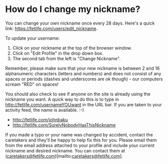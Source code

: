 # How do I change my nickname?

You can change your own nickname once every 28 days. Here's a quick link: https://fetlife.com/users/edit_nickname.

To update your username:
1. Click on your nickname at the top of the browser window.
2. Click on "Edit Profile" in the drop down box.
3. The second tab from the left is "Change Nickname".

Remember, please make sure that your new nickname is between 2 and 16 alphanumeric characters (letters and numbers) and does not consist of any spaces or periods (dashes and underscores are ok though) - our computers scream "RED" on spaces!

You should also check to see if anyone on the site is already using the nickname you want. A quick way to do this is to type in http://fetlife.com/usernameYOUwant in the URL bar. If you are taken to your activity feed, the name is available. :-)

- http://fetlife.com/johnbaku
- http://fetlife.com/SurelyNobodyHasThisNickname

If you made a typo or your name was changed by accident, contact the caretakers and they'll be happy to help fix this for you. Please email them from the email address attached to your profile and include your current nickname and desired nickname. You can contact them at (caretakers@fetlife.com)[mailto:caretakers@fetlife.com].
